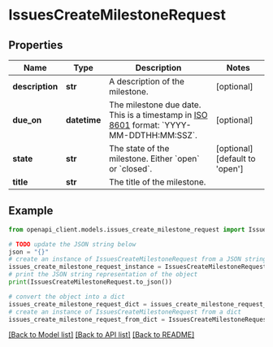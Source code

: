 # IssuesCreateMilestoneRequest


## Properties

Name | Type | Description | Notes
------------ | ------------- | ------------- | -------------
**description** | **str** | A description of the milestone. | [optional] 
**due_on** | **datetime** | The milestone due date. This is a timestamp in [ISO 8601](https://en.wikipedia.org/wiki/ISO_8601) format: &#x60;YYYY-MM-DDTHH:MM:SSZ&#x60;. | [optional] 
**state** | **str** | The state of the milestone. Either &#x60;open&#x60; or &#x60;closed&#x60;. | [optional] [default to 'open']
**title** | **str** | The title of the milestone. | 

## Example

```python
from openapi_client.models.issues_create_milestone_request import IssuesCreateMilestoneRequest

# TODO update the JSON string below
json = "{}"
# create an instance of IssuesCreateMilestoneRequest from a JSON string
issues_create_milestone_request_instance = IssuesCreateMilestoneRequest.from_json(json)
# print the JSON string representation of the object
print(IssuesCreateMilestoneRequest.to_json())

# convert the object into a dict
issues_create_milestone_request_dict = issues_create_milestone_request_instance.to_dict()
# create an instance of IssuesCreateMilestoneRequest from a dict
issues_create_milestone_request_from_dict = IssuesCreateMilestoneRequest.from_dict(issues_create_milestone_request_dict)
```
[[Back to Model list]](../README.md#documentation-for-models) [[Back to API list]](../README.md#documentation-for-api-endpoints) [[Back to README]](../README.md)


